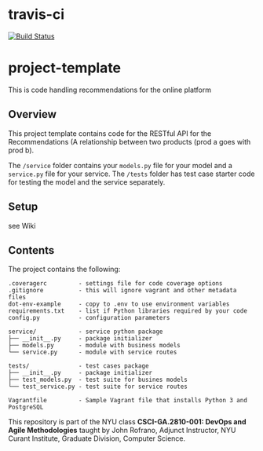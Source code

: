 # travis-ci
[![Build Status](https://travis-ci.com/DEVOPSRECOMMENDATIONS/recommendations.svg?branch=main)](https://travis-ci.com/DEVOPSRECOMMENDATIONS/recommendations)

# project-template

This is code handling recommendations for the online platform

## Overview

This project template contains code for the RESTful API for the Recommendations (A relationship between two products (prod a goes with prod b).

The `/service` folder contains your `models.py` file for your model and a `service.py` file for your service. The `/tests` folder has test case starter code for testing the model and the service separately. 

## Setup

see Wiki

## Contents

The project contains the following:

```text
.coveragerc         - settings file for code coverage options
.gitignore          - this will ignore vagrant and other metadata files
dot-env-example     - copy to .env to use environment variables
requirements.txt    - list if Python libraries required by your code
config.py           - configuration parameters

service/            - service python package
├── __init__.py     - package initializer
├── models.py       - module with business models
└── service.py      - module with service routes

tests/              - test cases package
├── __init__.py     - package initializer
├── test_models.py  - test suite for busines models
└── test_service.py - test suite for service routes

Vagrantfile         - Sample Vagrant file that installs Python 3 and PostgreSQL
```

This repository is part of the NYU class **CSCI-GA.2810-001: DevOps and Agile Methodologies** taught by John Rofrano, Adjunct Instructor, NYU Curant Institute, Graduate Division, Computer Science.
